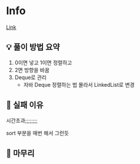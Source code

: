 # Info
[Link](https://boj.kr/26086)
## 💡 풀이 방법 요약
1. 0이면 넣고 1이면 정렬하고
2. 2면 방향을 바꿈 
3. Deque로 관리
   + 자바 Deque 정렬하는 법 몰라서 LinkedList로 변경

## 👀 실패 이유
시간초과;;;;;;;;

sort 부분을 매번 해서 그런듯

## 🙂 마무리
